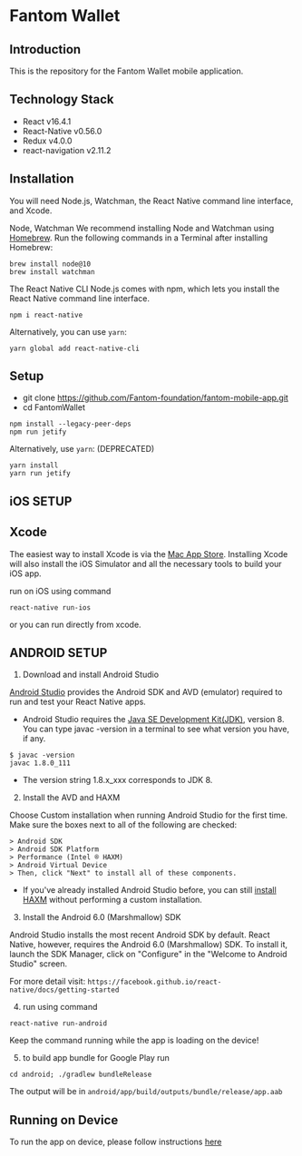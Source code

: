# Fantom Wallet

## Introduction

This is the repository for the Fantom Wallet mobile application.

## Technology Stack
* React v16.4.1
* React-Native v0.56.0
* Redux v4.0.0
* react-navigation v2.11.2

## Installation

 You will need Node.js, Watchman, the React Native command line interface, and Xcode.

 Node, Watchman
  We recommend installing Node and Watchman using [Homebrew](http://brew.sh/). Run the following commands in a Terminal after installing Homebrew:

```
brew install node@10
brew install watchman
```

The React Native CLI
Node.js comes with npm, which lets you install the React Native command line interface.

```
npm i react-native
```

Alternatively, you can use `yarn`:

```
yarn global add react-native-cli
```

## Setup

* git clone https://github.com/Fantom-foundation/fantom-mobile-app.git
* cd FantomWallet

```
npm install --legacy-peer-deps
npm run jetify
```

Alternatively, use `yarn`: (DEPRECATED)

```
yarn install
yarn run jetify
```

## iOS SETUP

## Xcode
The easiest way to install Xcode is via the [Mac App Store](https://itunes.apple.com/us/app/xcode/id497799835?mt=12). Installing Xcode will also install the iOS Simulator and all the necessary tools to build your iOS app.

run on iOS using command
```
react-native run-ios
```
or you can run directly from xcode.


## ANDROID SETUP

1. Download and install Android Studio

[Android Studio](https://developer.android.com/studio/install.html) provides the Android SDK and AVD (emulator) required to run and test your React Native apps.


* Android Studio requires the [Java SE Development Kit(JDK)](http://www.oracle.com/technetwork/java/javase/downloads/jdk8-downloads-2133151.html), version 8. You can type javac -version in a terminal to see what version you have, if any.

```
$ javac -version
javac 1.8.0_111
```

* The version string 1.8.x_xxx corresponds to JDK 8.

2. Install the AVD and HAXM

Choose Custom installation when running Android Studio for the first time. Make sure the boxes next to all of the following are checked:

```
> Android SDK
> Android SDK Platform
> Performance (Intel ® HAXM)
> Android Virtual Device
> Then, click "Next" to install all of these components.
```
* If you've already installed Android Studio before, you can still [install HAXM](https://software.intel.com/en-us/android/articles/installation-instructions-for-intel-hardware-accelerated-execution-manager-windows) without performing a custom installation.

3. Install the Android 6.0 (Marshmallow) SDK

Android Studio installs the most recent Android SDK by default. React Native, however, requires the Android 6.0 (Marshmallow) SDK. To install it, launch the SDK Manager, click on "Configure" in the "Welcome to Android Studio" screen.

For more detail visit: `https://facebook.github.io/react-native/docs/getting-started`

4. run using command
```
react-native run-android
```
Keep the command running while the app is loading on the device!

5. to build app bundle for Google Play run
```
cd android; ./gradlew bundleRelease
```
The output will be in `android/app/build/outputs/bundle/release/app.aab`

## Running on Device
To run the app on device, please follow instructions [here](https://facebook.github.io/react-native/docs/0.59/running-on-device)
